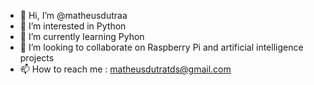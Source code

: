 - 👋 Hi, I’m @matheusdutraa
- 👀 I’m interested in Python
- 🌱 I’m currently learning Pyhon
- 💞️ I’m looking to collaborate on Raspberry Pi and artificial intelligence projects
- 📫 How to reach me : matheusdutratds@gmail.com

<!---
matheusdutraa/matheusdutraa is a ✨ special ✨ repository because its `README.md` (this file) appears on your GitHub profile.
You can click the Preview link to take a look at your changes.
--->
